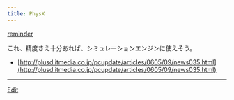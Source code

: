 ```yaml
---
title: PhysX
---
```





[reminder](/reminder)

これ、精度さえ十分あれば、シミュレーションエンジンに使えそう。

* [http://plusd.itmedia.co.jp/pcupdate/articles/0605/09/news035.html](http://plusd.itmedia.co.jp/pcupdate/articles/0605/09/news035.html)
<!--  -->


----

[Edit](https://github.com/vitroid/vitroid.github.io/edit/master/MD/PhysX.md)


